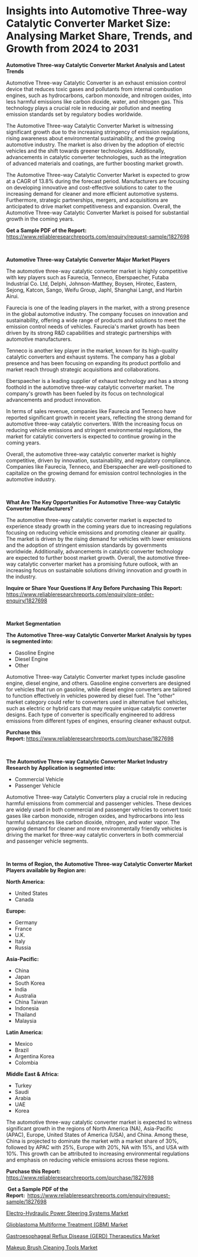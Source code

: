 <p><h1>Insights into Automotive Three-way Catalytic Converter Market Size: Analysing Market Share, Trends, and Growth from 2024 to 2031</h1></p><p><strong>Automotive Three-way Catalytic Converter Market Analysis and Latest Trends</strong></p>
<p><p>Automotive Three-way Catalytic Converter is an exhaust emission control device that reduces toxic gases and pollutants from internal combustion engines, such as hydrocarbons, carbon monoxide, and nitrogen oxides, into less harmful emissions like carbon dioxide, water, and nitrogen gas. This technology plays a crucial role in reducing air pollution and meeting emission standards set by regulatory bodies worldwide.</p><p>The Automotive Three-way Catalytic Converter Market is witnessing significant growth due to the increasing stringency of emission regulations, rising awareness about environmental sustainability, and the growing automotive industry. The market is also driven by the adoption of electric vehicles and the shift towards greener technologies. Additionally, advancements in catalytic converter technologies, such as the integration of advanced materials and coatings, are further boosting market growth.</p><p>The Automotive Three-way Catalytic Converter Market is expected to grow at a CAGR of 13.8% during the forecast period. Manufacturers are focusing on developing innovative and cost-effective solutions to cater to the increasing demand for cleaner and more efficient automotive systems. Furthermore, strategic partnerships, mergers, and acquisitions are anticipated to drive market competitiveness and expansion. Overall, the Automotive Three-way Catalytic Converter Market is poised for substantial growth in the coming years.</p></p>
<p><strong>Get a Sample PDF of the Report:&nbsp;</strong> <a href="https://www.reliableresearchreports.com/enquiry/request-sample/1827698">https://www.reliableresearchreports.com/enquiry/request-sample/1827698</a></p>
<p>&nbsp;</p>
<p><strong>Automotive Three-way Catalytic Converter Major Market Players</strong></p>
<p><p>The automotive three-way catalytic converter market is highly competitive with key players such as Faurecia, Tenneco, Eberspaecher, Futaba Industrial Co. Ltd, Delphi, Johnson-Matthey, Boysen, Hirotec, Eastern, Sejong, Katcon, Sango, Weifu Group, Japhl, Shanghai Langt, and Harbin Airui.</p><p>Faurecia is one of the leading players in the market, with a strong presence in the global automotive industry. The company focuses on innovation and sustainability, offering a wide range of products and solutions to meet the emission control needs of vehicles. Faurecia's market growth has been driven by its strong R&D capabilities and strategic partnerships with automotive manufacturers.</p><p>Tenneco is another key player in the market, known for its high-quality catalytic converters and exhaust systems. The company has a global presence and has been focusing on expanding its product portfolio and market reach through strategic acquisitions and collaborations.</p><p>Eberspaecher is a leading supplier of exhaust technology and has a strong foothold in the automotive three-way catalytic converter market. The company's growth has been fueled by its focus on technological advancements and product innovation.</p><p>In terms of sales revenue, companies like Faurecia and Tenneco have reported significant growth in recent years, reflecting the strong demand for automotive three-way catalytic converters. With the increasing focus on reducing vehicle emissions and stringent environmental regulations, the market for catalytic converters is expected to continue growing in the coming years.</p><p>Overall, the automotive three-way catalytic converter market is highly competitive, driven by innovation, sustainability, and regulatory compliance. Companies like Faurecia, Tenneco, and Eberspaecher are well-positioned to capitalize on the growing demand for emission control technologies in the automotive industry.</p></p>
<p>&nbsp;</p>
<p><strong>What Are The Key Opportunities For Automotive Three-way Catalytic Converter Manufacturers?</strong></p>
<p><p>The automotive three-way catalytic converter market is expected to experience steady growth in the coming years due to increasing regulations focusing on reducing vehicle emissions and promoting cleaner air quality. The market is driven by the rising demand for vehicles with lower emissions and the adoption of stringent emission standards by governments worldwide. Additionally, advancements in catalytic converter technology are expected to further boost market growth. Overall, the automotive three-way catalytic converter market has a promising future outlook, with an increasing focus on sustainable solutions driving innovation and growth in the industry.</p></p>
<p><strong>Inquire or Share Your Questions If Any Before Purchasing This Report:</strong> <a href="https://www.reliableresearchreports.com/enquiry/pre-order-enquiry/1827698">https://www.reliableresearchreports.com/enquiry/pre-order-enquiry/1827698</a></p>
<p>&nbsp;</p>
<p><strong>Market Segmentation</strong></p>
<p><strong>The Automotive Three-way Catalytic Converter Market Analysis by types is segmented into:</strong></p>
<p><ul><li>Gasoline Engine</li><li>Diesel Engine</li><li>Other</li></ul></p>
<p><p>Automotive Three-way Catalytic Converter market types include gasoline engine, diesel engine, and others. Gasoline engine converters are designed for vehicles that run on gasoline, while diesel engine converters are tailored to function effectively in vehicles powered by diesel fuel. The "other" market category could refer to converters used in alternative fuel vehicles, such as electric or hybrid cars that may require unique catalytic converter designs. Each type of converter is specifically engineered to address emissions from different types of engines, ensuring cleaner exhaust output.</p></p>
<p><strong>Purchase this Report:&nbsp;</strong><a href="https://www.reliableresearchreports.com/purchase/1827698">https://www.reliableresearchreports.com/purchase/1827698</a></p>
<p>&nbsp;</p>
<p><strong>The Automotive Three-way Catalytic Converter Market Industry Research by Application is segmented into:</strong></p>
<p><ul><li>Commercial Vehicle</li><li>Passenger Vehicle</li></ul></p>
<p><p>Automotive Three-way Catalytic Converters play a crucial role in reducing harmful emissions from commercial and passenger vehicles. These devices are widely used in both commercial and passenger vehicles to convert toxic gases like carbon monoxide, nitrogen oxides, and hydrocarbons into less harmful substances like carbon dioxide, nitrogen, and water vapor. The growing demand for cleaner and more environmentally friendly vehicles is driving the market for three-way catalytic converters in both commercial and passenger vehicle segments.</p></p>
<p>&nbsp;</p>
<p><strong>In terms of Region, the Automotive Three-way Catalytic Converter Market Players available by Region are:</strong></p>
<p>
    <p> <strong> North America: </strong>
        <ul>
            <li>United States</li>
            <li>Canada</li>
        </ul>
        </p> 
    <p> <strong> Europe: </strong>
        <ul>
            <li>Germany</li>
            <li>France</li>
            <li>U.K.</li>
            <li>Italy</li>
            <li>Russia</li>
        </ul>
        </p> 
    <p> <strong> Asia-Pacific: </strong>
        <ul>
            <li>China</li>
            <li>Japan</li>
            <li>South Korea</li>
            <li>India</li>
            <li>Australia</li>
            <li>China Taiwan</li>
            <li>Indonesia</li>
            <li>Thailand</li>
            <li>Malaysia</li>
        </ul>
        </p> 
    <p> <strong> Latin America: </strong>
        <ul>
            <li>Mexico</li>
            <li>Brazil</li>
            <li>Argentina Korea</li>
            <li>Colombia</li>
        </ul>
        </p> 
    <p> <strong> Middle East & Africa: </strong>
        <ul>
            <li>Turkey</li>
            <li>Saudi</li>
            <li>Arabia</li>
            <li>UAE</li>
            <li>Korea</li>
        </ul>
    </p>
    </p>
<p><p>The automotive three-way catalytic converter market is expected to witness significant growth in the regions of North America (NA), Asia-Pacific (APAC), Europe, United States of America (USA), and China. Among these, China is projected to dominate the market with a market share of 30%, followed by APAC with 25%, Europe with 20%, NA with 15%, and USA with 10%. This growth can be attributed to increasing environmental regulations and emphasis on reducing vehicle emissions across these regions.</p></p>
<p><strong>Purchase this Report: </strong><a href="https://www.reliableresearchreports.com/purchase/1827698">https://www.reliableresearchreports.com/purchase/1827698</a></p>
<p>&nbsp;<strong>Get a Sample PDF of the Report:&nbsp;&nbsp;</strong><a href="https://www.reliableresearchreports.com/enquiry/request-sample/1827698">https://www.reliableresearchreports.com/enquiry/request-sample/1827698</a></p>
<p><strong></strong></p>
<p><p><a href="https://github.com/angelajermaine/Market-Research-Report-List-2/blob/main/electro-hydraulic-power-steering-systems-market.md">Electro-Hydraulic Power Steering Systems Market</a></p><p><a href="https://view.publitas.com/reportprime-1/glioblastoma-multiforme-treatment-gbm-market-offers-provide-insightful-data-for-the-time-period-from-2023-to-2030-and-also-provide-analysis-based-on-application-type-and-region/">Glioblastoma Multiforme Treatment (GBM) Market</a></p><p><a href="https://view.publitas.com/reportprime-1/gastroesophageal-reflux-disease-gerd-therapeutics-market-size-global-industry-overview-market-segmentation-and-forecast-2023-to-2030/">Gastroesophageal Reflux Disease (GERD) Therapeutics Market</a></p><p><a href="https://simplistic-meeting-7ee.notion.site/Global-Makeup-Brush-Cleaning-Tools-Market-by-Types-Applications-and-Major-Players-with-Regional-G-a4949eb2eb34416786318dd15edc9e02">Makeup Brush Cleaning Tools Market</a></p></p>